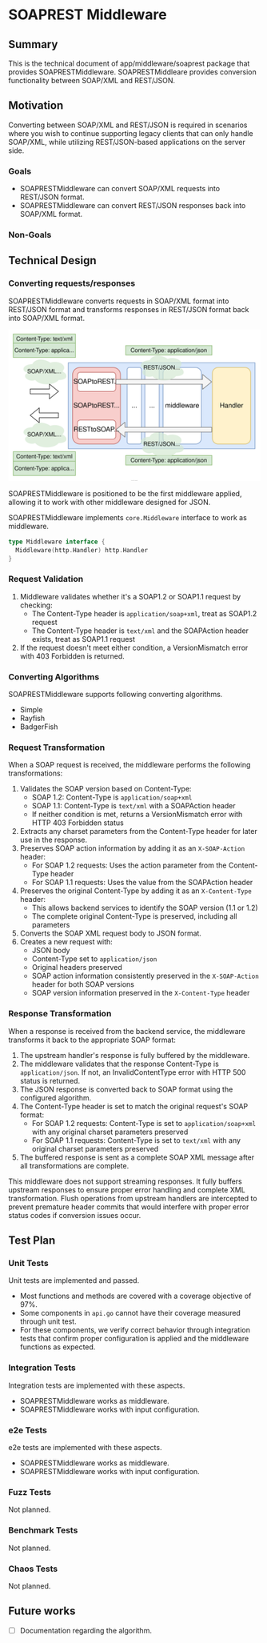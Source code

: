 # SOAPREST Middleware

## Summary

This is the technical document of app/middleware/soaprest package that provides SOAPRESTMiddleware.
SOAPRESTMiddleare provides conversion functionality between SOAP/XML and REST/JSON.

## Motivation

Converting between SOAP/XML and REST/JSON is required in scenarios where you wish to continue supporting legacy clients that can only handle SOAP/XML, while utilizing REST/JSON-based applications on the server side.

### Goals

- SOAPRESTMiddleware can convert SOAP/XML requests into REST/JSON format.
- SOAPRESTMiddleware can convert REST/JSON responses back into SOAP/XML format.

### Non-Goals

## Technical Design

### Converting requests/responses

SOAPRESTMiddleware converts requests in SOAP/XML format into REST/JSON format and transforms responses in REST/JSON format back into SOAP/XML format.

![soaprest-middleware.svg](./img/soaprest-middleware.svg)

SOAPRESTMiddleware is positioned to be the first middleware applied, allowing it to work with other middleware designed for JSON.

SOAPRESTMiddleware implements `core.Middleware` interface to work as middleware.

```go
type Middleware interface {
  Middleware(http.Handler) http.Handler
}
```

### Request Validation

1. Middleware validates whether it's a SOAP1.2 or SOAP1.1 request by checking:
   - The Content-Type header is `application/soap+xml`, treat as SOAP1.2 request
   - The Content-Type header is `text/xml` and the SOAPAction header exists, treat as SOAP1.1 request
2. If the request doesn't meet either condition, a VersionMismatch error with 403 Forbidden is returned.

### Converting Algorithms

SOAPRESTMiddleware supports following converting algorithms.

- Simple
- Rayfish
- BadgerFish

### Request Transformation

When a SOAP request is received, the middleware performs the following transformations:

1. Validates the SOAP version based on Content-Type:
   - SOAP 1.2: Content-Type is `application/soap+xml`
   - SOAP 1.1: Content-Type is `text/xml` with a SOAPAction header
   - If neither condition is met, returns a VersionMismatch error with HTTP 403 Forbidden status
2. Extracts any charset parameters from the Content-Type header for later use in the response.
3. Preserves SOAP action information by adding it as an `X-SOAP-Action` header:
   - For SOAP 1.2 requests: Uses the action parameter from the Content-Type header
   - For SOAP 1.1 requests: Uses the value from the SOAPAction header
4. Preserves the original Content-Type by adding it as an `X-Content-Type` header:
   - This allows backend services to identify the SOAP version (1.1 or 1.2)
   - The complete original Content-Type is preserved, including all parameters
5. Converts the SOAP XML request body to JSON format.
6. Creates a new request with:
   - JSON body
   - Content-Type set to `application/json`
   - Original headers preserved
   - SOAP action information consistently preserved in the `X-SOAP-Action` header for both SOAP versions
   - SOAP version information preserved in the `X-Content-Type` header

### Response Transformation

When a response is received from the backend service, the middleware transforms it back to the appropriate SOAP format:

1. The upstream handler's response is fully buffered by the middleware.
2. The middleware validates that the response Content-Type is `application/json`. If not, an InvalidContentType error with HTTP 500 status is returned.
3. The JSON response is converted back to SOAP format using the configured algorithm.
4. The Content-Type header is set to match the original request's SOAP format:
   - For SOAP 1.2 requests: Content-Type is set to `application/soap+xml` with any original charset parameters preserved
   - For SOAP 1.1 requests: Content-Type is set to `text/xml` with any original charset parameters preserved
5. The buffered response is sent as a complete SOAP XML message after all transformations are complete.

This middleware does not support streaming responses. It fully buffers upstream responses to ensure proper error handling and complete XML transformation.
Flush operations from upstream handlers are intercepted to prevent premature header commits that would interfere with proper error status codes if conversion issues occur.

## Test Plan

### Unit Tests

Unit tests are implemented and passed.

- Most functions and methods are covered with a coverage objective of 97%.
- Some components in `api.go` cannot have their coverage measured through unit test.
- For these components, we verify correct behavior through integration tests that confirm proper configuration is applied and the middleware functions as expected.

### Integration Tests

Integration tests are implemented with these aspects.

- SOAPRESTMiddleware works as middleware.
- SOAPRESTMiddleware works with input configuration.

### e2e Tests

e2e tests are implemented with these aspects.

- SOAPRESTMiddleware works as middleware.
- SOAPRESTMiddleware works with input configuration.

### Fuzz Tests

Not planned.

### Benchmark Tests

Not planned.

### Chaos Tests

Not planned.

## Future works

- [ ] Documentation regarding the algorithm.
